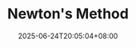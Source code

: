 ---
weight: 440
title: "Newton's Method"
description: ""
icon: "article"
date: "2025-06-24T20:05:04+08:00"
lastmod: "2025-06-24T20:05:04+08:00"
draft: false
toc: true
---
